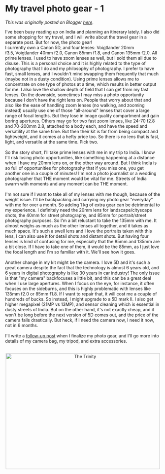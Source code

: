 # My travel photo gear - 1

*This was originally posted on Blogger [here](https://photopensieve.blogspot.com/2011/08/my-travel-photo-gear-1.html)*.

I've been busy reading up on India and planning an itinerary lately. I also did some shopping for my travel, and I will write about the travel gear in a separate post. But for now, the photo gear!<br />
I currently own a Canon 5D, and four lenses: Voigtlander 20mm f3.5,&nbsp;Voigtlander 40mm f2.0, Canon 85mm f1.8, and Canon 135mm f2.0. All prime lenses. I used to have zoom lenses as well, but I sold them all due to disuse. This is a personal choice and it is highly related to the type of photography that I do and my philosophy of photography. I prefer to have fast, small lenses, and I wouldn't mind swapping them frequently that much (maybe not in a dusty condition). Using prime lenses allows me to concentrate on one type of photos at a time, which results in better output for me. I also love the shallow depth of field that I can get from my fast lenses. On the downside, sometimes I may miss a photo opportunity because I don't have the right lens on. People that worry about that and also like the ease of handling zoom lenses (no walking, and zooming instead) usually use one of those "all-around" lenses that cover a large range of focal lengths. But they lose in image quality compartment and gain boring apertures. Others may go for two fast zoom lenses, like 24-70 f2.8 and 70-200mm 2.8, attached to a body each, and have the speed and versatility at the same time. But then their kit is far from being compact and lightweight, and it comes at a hefty price too. So there is no lens that is fast, light, and versatile at the same time. Pick two.<br />
<br />
So the story short, I'll take prime lenses with me in my trip to India. I know I'll risk losing photo opportunities, like something happening at a distance when I have my 20mm lens on, or the other way around. But I think India is so full of opportunities for photography that if you miss one, you get another one in a couple of minutes! I'm not a photo journalist or a wedding photographer that THE moment would be vital for me. Streets of India swarm with moments and any moment can be THE moment.<br />
<br />
I'm not sure if I want to take all of my lenses with me though, because of the weight issue. I'll be backpacking and carrying my photo gear "everyday" with me for over a month. So adding 1 kg of extra gear can be detrimental to my experience. I definitely need the 20mm lens for landscape/cityscape shots, the 40mm for street photography, and 85mm for portrait/street photography purposes. So I'm a bit reluctant to take the 135mm with me. It almost weighs as much as the other lenses all together, and it takes as much space. It's such a swell lens and I love the portraits taken with this lens, I can also use it for detail shots and distant shots. But having four lenses is kind of confusing for me, especially that the 85mm and 135mm are a bit close. If I have to take one of them, it would be the 85mm, as I just love the focal length and I'm so familiar with it. We'll see how it goes.<br />
<br />
Another change in my kit might be the camera. I love 5D and it's such a great camera despite the fact that the technology is almost 6 years old, and 6 years in digital photography is like 30 years in car industry! The only issue is that "my camera" backfocuses a little bit, and this can be a great deal when I use large apertures. When I focus on the eye, for instance, it often focuses on the sideburns, and this is highly problematic with lenses like 135mm f2.0 or 85mm f1.8. If I want to repair that, it will cost me a couple of hundreds of bucks. So instead, I might upgrade to a 5D mark II. I also get higher megapixel (21MP vs 13MP), and sensor cleaning which is essential in dusty streets of India. But on the other hand, it's not exactly cheap, and it won't be long before the next version of 5D comes out, and the price of the camera falls drastically. But heck, if I need the camera now, I need it now, not in 6 months.<br />
<br />
I'll write a <a href="http://photopensieve.blogspot.com/2011/08/my-travel-photo-gear-2.html" target="_blank">follow-up post</a> when I finalize my photo gear, and I'll go more into details of my camera bag, my tripod, and extra accessories.<br />
<br />
<div style="text-align: center;"><a href="http://www.flickr.com/photos/8413680@N08/5533063386/" title="The Trinity by Alireza202, on Flickr"><img alt="The Trinity" height="376" src="http://farm6.static.flickr.com/5219/5533063386_01f80e5f35.jpg" width="500" /></a></div>